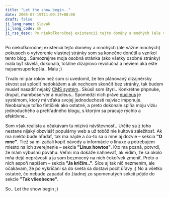 ```yaml
---
title: "Let the show begin.."
date: 2005-07-19T11:09:17+00:00
draft: false
ji_lang_name: Slovak
ji_lang_code: sk
ji_rss_desc: Po niekoľkoročnej existencii tejto domény a mnohých (ale vážne mnohých) pokusoch o vytvorenie vlastnej stránky som sa konečne donútil a vznikol tento blog.
---
```


Po niekoľkoročnej existencii tejto domény a mnohých (ale vážne mnohých) pokusoch o vytvorenie vlastnej stránky som sa konečne donútil a vznikol tento blog.. 
Samozrejme moja osobná stránka (ako všetky osobné stránky) mala byť skvelá, dokonalá, totálne dizajnovo revolučná a neviem aká ešte najsamsuperlepšia.. Mala ;)

Trvalo mi pár rokov než som si uvedomil, že ten plánovaný dizajnérsky skvost asi splodiť nedokážem a ak nechcem skončiť bez stránky, tak budem musieť nasadiť nejaký [CMS systém][1].. 
Skúsil som štyri.. Konkrétne phpnuke, drupal, mamboserver a nucleus.. 
Spomedzi nich práve [nucleus][2] je systémom, ktorý mi vďaka svojej jednoduchosti najviac imponuje. 
Neobsahuje toľko fintičiek ako ostatné, a preto dokonale spĺňa moju víziu jednoduchého a prehľadného blogu, s ktorým sa pracuje rýchlo a efektívne..

Som však realista a očakávam tu mizivú návštevnosť.. Určite sa z toho nestane nijaký obzvlášť populárny web a už tobôž nie kultová záležitosť. 
Ak ma niekto bude hľadať, tak ma nájde a čo-to sa o mne aj dozvie – sekcia **"O mne"**. 
Tiež sa mi začali kopiť návody a informácie o linuxe a potrebujem miesto na ich zverejnenie – sekcia **"Linux howtos"**. 
Kto ma pozná, potvrdí, že mám výbušnú povahu. Veľmi ma dokáže nahnevať, ak vidím, že sa okolo mňa dejú neprávosti a ja som bezmocný na nich čokoľvek zmeniť. 
Preto o nich aspoň napíšem – sekcia **"Ja kričím.."**. Síce aj tak nič nezmením, ale očakávam, že po vykričaní sa do sveta sa dostaví pocit úľavy ;) 
No a všetko ostatné, čo nebude zapadať do žiadnej zo spomenutých sekcií pôjde do sekcie **"Tak všeobecne"**.

So.. Let the show begin ;)

[1]: https://en.wikipedia.org/wiki/Content_Management_System
[2]: http://www.nucleuscms.org
